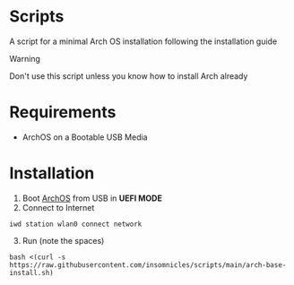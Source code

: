 # Scripts

A script for a minimal Arch OS installation following the installation guide

> [!warning]
> Don't use this script unless you know how to install Arch already

# Requirements

- ArchOS on a Bootable USB Media

# Installation

1. Boot [ArchOS](https://archlinux.org/download/) from USB in **UEFI MODE**
2. Connect to Internet

```
iwd station wlan0 connect network
```

3. Run (note the spaces)

```
bash <(curl -s https://raw.githubusercontent.com/insomnicles/scripts/main/arch-base-install.sh)
```
